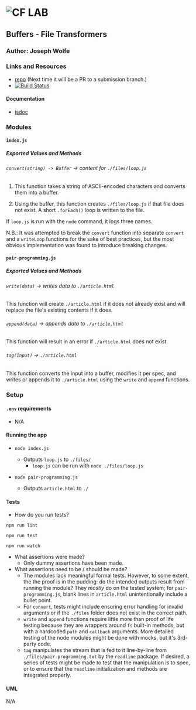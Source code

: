 ![CF](http://i.imgur.com/7v5ASc8.png) LAB
=================================================

## Buffers - File Transformers

### Author: Joseph Wolfe

### Links and Resources
* [repo](https://github.com/charmedsatyr-401-advanced-javascript/lab-04) (Next time it will be a PR to a submission branch.)
* [![Build Status](https://travis-ci.org/charmedsatyr-401-advanced-javascript/lab-04.svg?branch=master)](https://travis-ci.org/charmedsatyr-401-advanced-javascript/lab-04)

#### Documentation
* [jsdoc](./docs/)

### Modules
#### `index.js`
##### Exported Values and Methods
###### `convert(string) -> Buffer` -> content for `./files/loop.js`
1. This function takes a string of ASCII-encoded characters and converts them into a buffer.

2. Using the buffer, this function creates `./files/loop.js` if that file does not exist. A short `.forEach()` loop is written to the file.

If `loop.js` is run with the `node` command, it logs three names.

 N.B.: It was attempted to break the `convert` function into separate `convert` and a `writeLoop` functions for the sake of best practices, but the most obvious implementation was found to introduce breaking changes.

#### `pair-programming.js`
##### Exported Values and Methods
###### `write(data)` -> writes data to `./article.html`
This function will create `./article.html` if it does not already exist and will replace the file's existing contents if it does.

###### `append(data)` -> appends data to `./article.html`
This function will result in an error if `./article.html` does not exist.

###### `tag(input)` -> `./article.html`
This function converts the input into a buffer, modifies it per spec, and writes or appends it to `./article.html` using the `write` and `append` functions.

### Setup
#### `.env` requirements
* N/A

#### Running the app
* `node index.js`
  * Outputs `loop.js` to `./files/`
    * `loop.js` can be run with `node ./files/loop.js`

* `node pair-programming.js`
  * Outputs `article.html` to `./`
  
#### Tests
* How do you run tests?

`npm run lint`

`npm run test`

`npm run watch`
* What assertions were made?
  * Only dummy assertions have been made.
* What assertions need to be / should be made?
  * The modules lack meaningful formal tests. However, to some extent, the the proof is in the pudding: do the intended outputs result from running the module? They *mostly* do on the tested system; for `pair-programming.js`, blank lines in `article.html` unintentionally include a bullet point.
  * For `convert`, tests might include ensuring error handling for invalid arguments or if the `./files` folder does not exist in the correct path.
  * `write` and `append` functions require little more than proof of life testing because they are wrappers around `fs` built-in methods, but with a hardcoded `path` and `callback` arguments. More detailed testing of the node modules might be done with mocks, but it's 3rd-party code.
  * `tag` manipulates the stream that is fed to it line-by-line from `./files/pair-programming.txt` by the `readline` package. If desired, a series of tests might be made to test that the manipulation is to spec, or to ensure that the `readline` initialization and methods are integrated properly.

#### UML
N/A